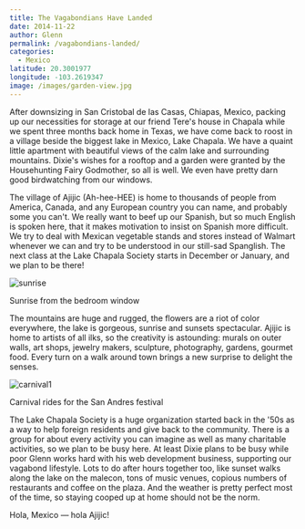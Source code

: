 ```yaml
---
title: The Vagabondians Have Landed
date: 2014-11-22
author: Glenn
permalink: /vagabondians-landed/
categories:
  - Mexico
latitude: 20.3001977
longitude: -103.2619347
image: /images/garden-view.jpg
---
```


After downsizing in San Cristobal de las Casas, Chiapas, Mexico, packing up our necessities for storage at our friend Tere's house in Chapala while we spent three months back home in Texas, we have come back to roost in a village beside the biggest lake in Mexico, Lake Chapala. We have a quaint little apartment with beautiful views of the calm lake and surrounding mountains. Dixie's wishes for a rooftop and a garden were granted by the Househunting Fairy Godmother, so all is well. We even have pretty darn good birdwatching from our windows.

The village of Ajijic (Ah-hee-HEE) is home to thousands of people from America, Canada, and any European country you can name, and probably some you can't. We really want to beef up our Spanish, but so much English is spoken here, that it makes motivation to insist on Spanish more difficult. We try to deal with Mexican vegetable stands and stores instead of Walmart whenever we can and try to be understood in our still-sad Spanglish. The next class at the Lake Chapala Society starts in December or January, and we plan to be there!

<div id="attachment_4024" class="wp-caption alignright">
  <img src="../images/2014/11/sunrise.jpg" alt="sunrise" />

  <p class="wp-caption-text">
    Sunrise from the bedroom window
  </p>
</div>

The mountains are huge and rugged, the flowers are a riot of color everywhere, the lake is gorgeous, sunrise and sunsets spectacular. Ajijic is home to artists of all ilks, so the creativity is astounding: murals on outer walls, art shops, jewelry makers, sculpture, photography, gardens, gourmet food. Every turn on a walk around town brings a new surprise to delight the senses.

<div id="attachment_4025"  class="wp-caption alignleft">
  <img class="wp-image-4025 size-medium" src="../images/2014/11/carnival1.jpg" alt="carnival1" />

  <p class="wp-caption-text">
    Carnival rides for the San Andres festival
  </p>
</div>

The Lake Chapala Society is a huge organization started back in the '50s as a way to help foreign residents and give back to the community. There is a group for about every activity you can imagine as well as many charitable activities, so we plan to be busy here. At least Dixie plans to be busy while poor Glenn works hard with his web development business, supporting our vagabond lifestyle. Lots to do after hours together too, like sunset walks along the lake on the malecon, tons of music venues, copious numbers of restaurants and coffee on the plaza. And the weather is pretty perfect most of the time, so staying cooped up at home should not be the norm.

Hola, Mexico &#8212; hola Ajijic!
